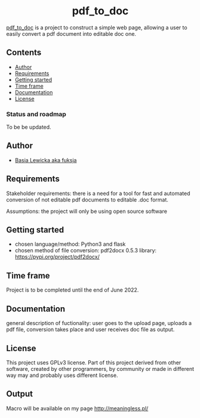 <h1 align="center"> pdf_to_doc</h1>


[pdf_to_doc]( https://github.com/fuksja/pdf_to_doc) is a project to construct a simple web page, allowing a user to easily convert a pdf document into editable doc one.

## Contents
- [Author](#author)
- [Requirements](#requirements)
- [Getting started](#getting-started)
- [Time frame](#time-frame)
- [Documentation](#documentation)
- [License](#license)

### Status and roadmap
To be be updated.

## Author
- [Basia Lewicka aka fuksja](https://github.com/fuksja)

## Requirements
Stakeholder requirements: there is a need for a tool for fast and automated conversion of not editable pdf documents to editable .doc format.

Assumptions: the project will only be using open source software

## Getting started
- chosen language/method: Python3 and flask
- chosen method of file conversion: pdf2docx 0.5.3 library: https://pypi.org/project/pdf2docx/

## Time frame
Project is to be completed until the end of June 2022.

## Documentation
general description of fuctionality: user goes to the upload page, uploads a pdf file, conversion takes place and user receives doc file as output.

## License
This project uses GPLv3 license. Part of this project derived from other software, created by other programmers, by community or made in different way may and probably uses different license.

## Output

Macro will be available on my page http://meaningless.pl/

